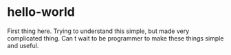 # hello-world
First thing here. 
Trying to understand this simple, but made very complicated thing. 
Can t wait to be programmer to make these things simple and useful.
